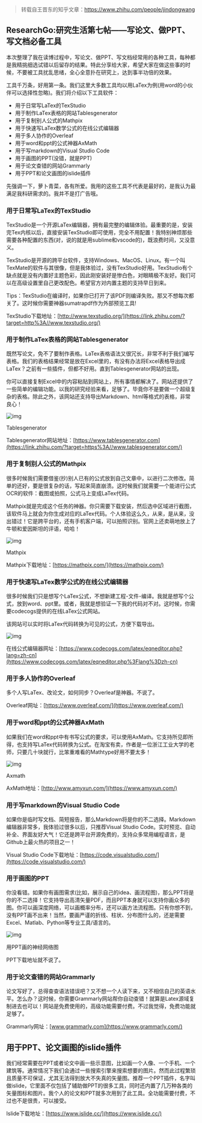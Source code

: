 > 转载自王晋东的知乎文章：https://www.zhihu.com/people/jindongwang



##  ResearchGo:研究生活第七帖——写论文、做PPT、写文档必备工具

本次整理了我在读博过程中，写论文、做PPT、写文档经常用的各种工具，每种都是我精挑细选试错以后留存的结果。特此分享给大家，希望大家在做这些事的时候，不要被工具扰乱思绪，全心全意扑在研究上，达到事半功倍的效果。

工具千万条，好用第一条。我们这里大多数工具均以用LaTex为例(用word的小伙伴可以选择性忽略)。我们将介绍以下工具软件：

- 用于日常写LaTex的TexStudio
- 用于制作LaTex表格的网站Tablesgenerator
- 用于复制别人公式的Mathpix
- 用于快速写LaTex数学公式的在线公式编辑器
- 用于多人协作的Overleaf
- 用于word和ppt的公式神器AxMath
- 用于写markdown的Visual Studio Code
- 用于画图的PPT(没错，就是PPT)
- 用于论文查错的网站Grammarly
- 用于PPT和论文画图的islide插件

先强调一下，萝卜青菜，各有所爱。我用的这些工具不代表是最好的，是我认为最满足我科研需求的。我并不是打广告哦。

### 用于日常写LaTex的TexStudio

TexStudio是一个开源LaTex编辑器，拥有最完整的编辑体验。最重要的是，安装完Tex内核以后，直接安装TexStudio即可使用，完全不用配置！我特别神烦那些需要各种配置的东西(对，说的就是用sublime和vscode的)，既浪费时间，又没意义。

TexStudio是开源的跨平台软件，支持Windows、MacOS、Linux。有一个叫TexMate的软件与其很像，但是我体验过，没有TexStudio好用。TexStudio有个缺点就是没有内置好主题色彩，因此刚安装好是惨白色，对眼睛极不友好。我们可以在高级设置里自己更改配色。希望官方对内置主题的支持早日到来。

Tips：TexStudio在编译时，如果你已打开了该PDF则编译失败。那又不想每次都关了。这时候你需要神器sumatrapdf作为外部预览工具!

TexStudio下载地址：[http://www.texstudio.org/](https://link.zhihu.com/?target=http%3A//www.texstudio.org/)

### 用于制作LaTex表格的网站Tablesgenerator

既然写论文，免不了要制作表格。LaTex表格语法又很冗长，非常不利于我们编写表格。我们的表格结果经常是放在Excel里的，有没有办法将Excel表格导出成LaTex？之前有一些插件，但都不好用。直到Tablesgenerator网站的出现。

你可以直接复制Excel中的内容粘贴到网站上，所有事情都解决了。网站还提供了一些简单的编辑功能。以我的研究经验来看，足够了。毕竟你不是要做一个超级复杂的表格。除此之外，该网站还支持导出Markdown、html等格式的表格，非常良心！

![img](https://pic3.zhimg.com/80/v2-d883f25ce5b140c26ee50a5faa6ca89d_720w.jpg)

Tablesgenerator

Tablesgenerator网站地址：[https://www.tablesgenerator.com](https://link.zhihu.com/?target=https%3A//www.tablesgenerator.com/)

### 用于复制别人公式的Mathpix

很多时候我们需要借鉴(抄)别人已有的公式放到自己文章中，以进行二次修改。简单的还好，要是很复杂的话，写起来简直崩溃。这时候我们就需要一个能进行公式OCR的软件：截图或拍照，公式马上变成LaTex代码。

Mathpix就是完成这个任务的神器。你只需要下载安装，然后选中区域进行截图，该软件马上就会为你生成对应的LaTex代码。个人体验这么久，从来，是从来，没出错过！它是跨平台的，还有手机客户端，可以拍照识别。官网上还卖萌地放上了牛顿和爱因斯坦的评语，哈哈！

![img](https://pic3.zhimg.com/80/v2-24cb94987bac421f51ce69d787b6aaec_720w.jpg)

Mathpix

Mathpix下载地址：[https://mathpix.com/](https://mathpix.com/)

### 用于快速写LaTex数学公式的在线公式编辑器

很多时候我们只是想写个LaTex公式，不想新建工程-文件-编译。我就是想写个公式，放到word、ppt里。或者，我就是想验证一下我的代码对不对。这时候，你需要codecogs提供的在线LaTex公式网站。

该网站可以实时将LaTex代码转换为可见的公式，方便下载导出。

![img](https://picb.zhimg.com/80/v2-378b527210febfec3af9018ffe85409b_720w.jpg)

在线公式编辑器网址：[https://www.codecogs.com/latex/eqneditor.php?lang=zh-cn](https://www.codecogs.com/latex/eqneditor.php%3Flang%3Dzh-cn)

### 用于多人协作的Overleaf

多个人写LaTex、改论文，如何同步？Overleaf是神器。不说了。

Overleaf网址：[https://www.overleaf.com/](https://www.overleaf.com/)

### 用于word和ppt的公式神器AxMath

如果我们在word和ppt中有书写公式的要求，可以使用AxMath。它支持所见即所得，也支持写LaTex代码转换为公式。在淘宝有卖，作者是一位浙江工业大学的老师，只要几十块就行，比笨重难看的Mathtype好用不要太多！

![img](https://pic4.zhimg.com/80/v2-5bc0562c2612654c5a9acecdd9219495_720w.jpg)

Axmath

AxMath地址：[http://www.amyxun.com/](https://www.amyxun.com/)

### 用于写markdown的Visual Studio Code

如果你是临时写文档、简短报告，那么Markdown将是你的不二选择。Markdown编辑器非常多，我体验过很多以后，只推荐Visual Studio Code。实时预览、自动补全、界面友好大气！它还是跨平台开源免费的，支持众多常用编程语言，是Github上最火热的项目之一！

Visual Studio Code下载地址：[https://code.visualstudio.com/](https://code.visualstudio.com/)

### 用于画图的PPT

你没看错。如果你有画图需求(比如，展示自己的idea、画流程图)，那么PPT将是你的不二选择！它支持导出高清矢量PDF，而且PPT本身就可以支持你画众多的图。你可以画深度网络，可以画概率分布，还可以画方法流程图。只有你想不到，没有PPT画不出来！当然，要画严谨的折线、柱状、分布图什么的，还是需要Excel、Matlab、Python等专业工具/语言的。

![img](https://picb.zhimg.com/80/v2-8650487631b7ba248b696a32c3f06797_720w.jpg)

用PPT画的神经网络图

PPT下载地址就不说了。

### 用于论文查错的网站Grammarly

论文写好了，总得查查语法错误吧？又不想一个人读下来，又不相信自己的英语水平。怎么办？这时候，你需要Grammarly网站帮你自动查错！就算是Latex源域复制进去也可以！网站是免费使用的，高级功能需要付费。不过我觉得，免费功能就足够了。

Grammarly网址：[www.grammarly.com](https://www.grammarly.com/)

## 用于PPT、论文画图的islide插件

我们经常需要在PPT或者论文中画一些示意图，比如画一个人像、一个手机、一个建筑等。通常情况下我们会通过一些搜索引擎来搜索想要的图片。然而此过程繁琐且质量不可保证，尤其无法得到放大不失真的矢量图。推荐一个PPT插件，名字叫做islide，它里面不仅包括了辅助做PPT的很多工具，同时还内置了几万种各类的矢量图标和图片。我个人的论文和PPT就多次用到了此工具。全功能需要付费，不过也不是很贵，可以接受。

Islide下载地址：[https://www.islide.cc/](https://www.islide.cc/)
